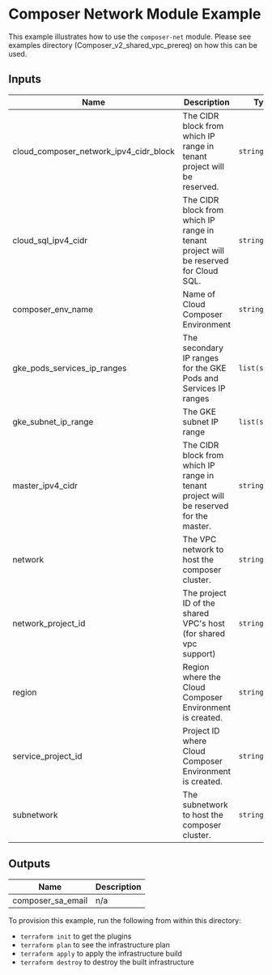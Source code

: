 # Composer Network Module Example

This example illustrates how to use the `composer-net` module. Please see examples directory (Composer_v2_shared_vpc_prereq) on how this can be used.

<!-- BEGINNING OF PRE-COMMIT-TERRAFORM DOCS HOOK -->
## Inputs

| Name | Description | Type | Default | Required |
|------|-------------|------|---------|:--------:|
| cloud\_composer\_network\_ipv4\_cidr\_block | The CIDR block from which IP range in tenant project will be reserved. | `string` | `null` | no |
| cloud\_sql\_ipv4\_cidr | The CIDR block from which IP range in tenant project will be reserved for Cloud SQL. | `string` | `null` | no |
| composer\_env\_name | Name of Cloud Composer Environment | `string` | n/a | yes |
| gke\_pods\_services\_ip\_ranges | The secondary IP ranges for the GKE Pods and Services IP ranges | `list(string)` | n/a | yes |
| gke\_subnet\_ip\_range | The GKE subnet IP range | `list(string)` | n/a | yes |
| master\_ipv4\_cidr | The CIDR block from which IP range in tenant project will be reserved for the master. | `string` | `null` | no |
| network | The VPC network to host the composer cluster. | `string` | n/a | yes |
| network\_project\_id | The project ID of the shared VPC's host (for shared vpc support) | `string` | n/a | yes |
| region | Region where the Cloud Composer Environment is created. | `string` | `"us-central1"` | no |
| service\_project\_id | Project ID where Cloud Composer Environment is created. | `string` | n/a | yes |
| subnetwork | The subnetwork to host the composer cluster. | `string` | n/a | yes |

## Outputs

| Name | Description |
|------|-------------|
| composer\_sa\_email | n/a |

<!-- END OF PRE-COMMIT-TERRAFORM DOCS HOOK -->

To provision this example, run the following from within this directory:
- `terraform init` to get the plugins
- `terraform plan` to see the infrastructure plan
- `terraform apply` to apply the infrastructure build
- `terraform destroy` to destroy the built infrastructure
